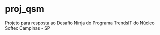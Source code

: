 # proj_qsm
Projeto para resposta ao Desafio Ninja do Programa TrendsIT do Núcleo Softex Campinas - SP
